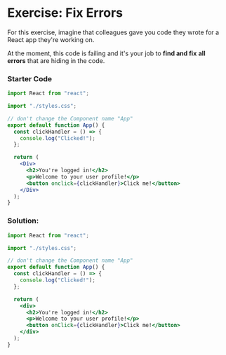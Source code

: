 # Exercise: Fix Errors

For this exercise, imagine that colleagues gave you code they wrote for a React app they're working on.

At the moment, this code is failing and it's your job to **find and fix** **all errors** that are hiding in the code.

### Starter Code

```jsx
import React from "react";

import "./styles.css";

// don't change the Component name "App"
export default function App() {
  const clickHandler = () => {
    console.log("Clicked!");
  };

  return (
    <Div>
      <h2>You're logged in!</h2>
      <p>Welcome to your user profile!</p>
      <button onclick={clickHandler}>Click me!</button>
    </Div>
  );
}
```

### Solution:

```jsx
import React from "react";

import "./styles.css";

// don't change the Component name "App"
export default function App() {
  const clickHandler = () => {
    console.log("Clicked!");
  };

  return (
    <div>
      <h2>You're logged in!</h2>
      <p>Welcome to your user profile!</p>
      <button onClick={clickHandler}>Click me!</button>
    </div>
  );
}
```
